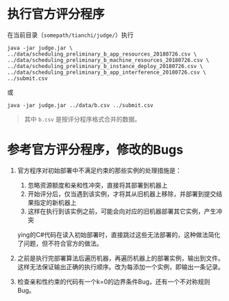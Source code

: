 # 执行官方评分程序

在当前目录（`somepath/tianchi/judge/`）执行

```
java -jar judge.jar \
../data/scheduling_preliminary_b_app_resources_20180726.csv \
../data/scheduling_preliminary_b_machine_resources_20180726.csv \
../data/scheduling_preliminary_b_instance_deploy_20180726.csv \
../data/scheduling_preliminary_b_app_interference_20180726.csv \
../submit.csv
```

或
```
java -jar judge.jar ../data/b.csv ../submit.csv
```

> 其中 `b.csv` 是按评分程序格式合并的数据。

# 参考官方评分程序，修改的Bugs
1. 官方程序对初始部署中不满足约束的那些实例的处理措施是：
    1. 忽略资源额度和亲和性冲突，直接将其部署到机器上
    2. 开始评分后，仅当遇到该实例，才将其从旧机器上移除，并部署到提交结果指定的新机器上
    3. 这样在执行到该实例之前，可能会向对应的旧机器部署其它实例，产生冲突

    ying的C#代码在读入初始部署时，直接跳过这些无法部署的，这种做法简化了问题，但不符合官方的做法。

2. 之前是执行完部署算法后遍历机器，再遍历机器上的部署实例，输出到文件。这样无法保证输出正确的执行顺序。改为每添加一个实例，即输出一条记录。

3. 检查亲和性约束的代码有一个k=0的边界条件Bug，还有一个不对称规则Bug。
